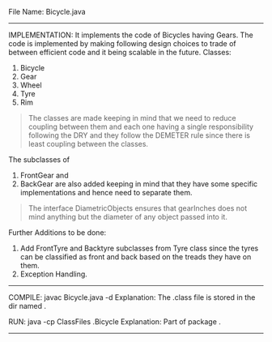 File Name: Bicycle.java
_____________________________________________________________________________________________________________________________
IMPLEMENTATION: 
It implements the code of Bicycles having Gears. The code is implemented by making following design choices to trade of between efficient code and it being scalable in the future. 
Classes:
1. Bicycle
2. Gear
3. Wheel
4. Tyre
5. Rim

> The classes are made keeping in mind that we need to reduce coupling between them and each one having a single responsibility following the DRY and they follow the DEMETER rule since there is least coupling between the classes.

The subclasses of 
1. FrontGear and 
2. BackGear 
are also added keeping in mind that they have some specific implementations and hence need to separate them.

> The interface DiametricObjects ensures that gearInches does not mind anything but the diameter of any object passed into it.

Further Additions to be done:
1. Add FrontTyre and Backtyre subclasses from Tyre class since the tyres can be classified as front and back based on the treads they have on them.
2. Exception Handling.

_____________________________________________________________________________________________________________________________
COMPILE: javac Bicycle.java -d <dir-name> 
Explanation: The .class file is stored in the dir named <dir-name>.

RUN: java -cp ClassFiles <package-name>.Bicycle 
Explanation: Part of package <package-name>.
_____________________________________________________________________________________________________________________________